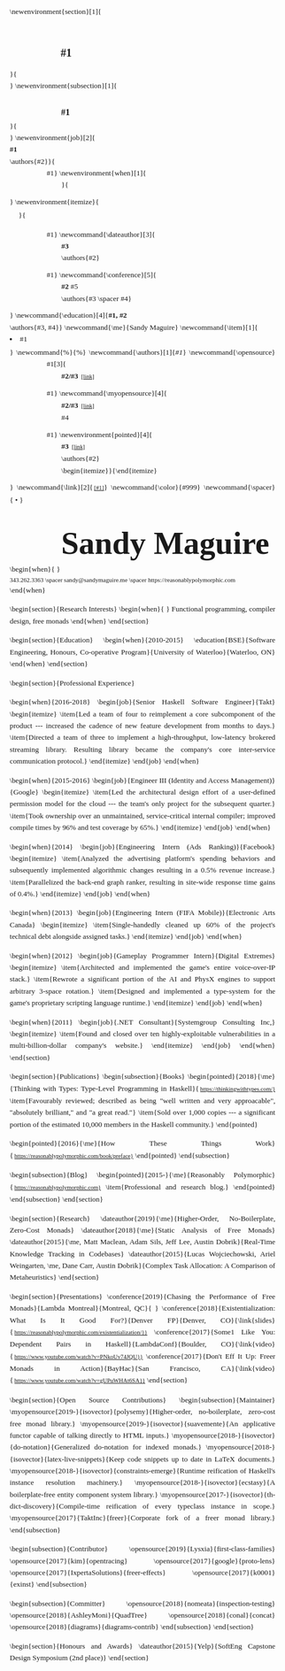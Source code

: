 <link href="https://fonts.googleapis.com/css?family=Merriweather|Source+Serif+Pro" rel="stylesheet">


\newenvironment{section}[1]{<div class="section"><h2>#1</h2>}{</div>}
\newenvironment{subsection}[1]{<div class="subsection"><h3>#1</h3>}{</div>}
\newenvironment{job}[2]{<div class="job"><strong>#1</strong><br>\authors{#2}}{</div>}
\newenvironment{when}[1]{<div class="when">#1</div><div class="item">}{</div>}
\newenvironment{itemize}{<ul>}{</ul>}
\newcommand{\dateauthor}[3]{<div class="when">#1</div><div class="item"><strong>#3</strong><br>\authors{#2}</div>}
\newcommand{\conference}[5]{<div class="when">#1</div><div class="item"><strong>#2</strong> #5<br>\authors{#3 \spacer #4}</div>}
\newcommand{\education}[4]{<strong>#1, #2</strong><br>\authors{#3, #4}</item>}
\newcommand{\me}{Sandy Maguire}
\newcommand{\item}[1]{<li>#1</li>}
\newcommand{\%}{&#37;}
\newcommand{\authors}[1]{<span class="authors"><em>#1</em></authors>}
\newcommand{\opensource}[3]{<div class="when">#1</div><div class="item"><strong>#2/#3</strong> <a href="https://github.com/#2/#3">[link]</a></div>}
\newcommand{\myopensource}[4]{<div class="when">#1</div><div class="item"><strong>#2/#3</strong> <a href="https://github.com/#2/#3">[link]</a><br><span
class="desc">#4</span></div>}
\newenvironment{pointed}[4]{<div class="when">#1</div><div class="item"><strong>#3</strong> <a href="#4">[link]</a><br>\authors{#2}<br>\begin{itemize}}{\end{itemize}</div>}
\newcommand{\link}[2]{<a href="#2">[#1]</a>}
\newcommand{\color}{#999}
\newcommand{\spacer}{&nbsp;&bull;&nbsp;}

<style type="text/css">
body {
  font-size: 10pt;
  width: 50em;
  font-family: 'Source Serif Pro', serif;
  text-align: justify;
  line-height: 16pt;
}

.deets {
  font-size: smaller;
  line-height: 12pt;
}

h1 {
  margin-top: 1em;
  font-size: 43pt;
  margin-left: 1.62em;
  margin-bottom: 0.45em;
}

ul {
  margin-top: 0.2em;
  padding-left: 1.2em;
}

.when {
  float: left;
  text-align: right;
  width: 6em;
  font-size: 10pt;
  color: \color;
}
.item {
  margin-left: 7em;
  margin-bottom: 0.7em;
}

li {
  margin-bottom: 0.2em;
}

a {
  color: \color;
  font-size: 8pt;
  margin-left: 0.2em;
}

div.section {
  margin-top: 4em;
}

h2 {
  color: \color;
margin-top: 2em;
font-size: 15pt;
margin-left: 4.6em;
}

h3 {
  color: \color;
font-size: 12pt;
margin-left: 5.8em;
margin-bottom: 0.2em;
}

div.subsection {
margin-top: 2em;
}
</style>

<h1>Sandy Maguire</h1>
\begin{when}{ }
<div class="deets">
343.262.3363 \spacer sandy@sandymaguire.me \spacer https://reasonablypolymorphic.com
</div>
\end{when}


\begin{section}{Research Interests}
\begin{when}{ }
Functional programming, compiler design, free monads
\end{when}
\end{section}


\begin{section}{Education}
\begin{when}{2010-2015}
\education{BSE}{Software Engineering, Honours, Co-operative Program}{University of Waterloo}{Waterloo, ON}
\end{when}
\end{section}

\begin{section}{Professional Experience}

\begin{when}{2016-2018}
\begin{job}{Senior Haskell Software Engineer}{Takt}
\begin{itemize}
\item{Led a team of four to reimplement a core subcomponent of the product --- increased the cadence of new feature development from months to days.}
\item{Directed a team of three to implement a high-throughput, low-latency brokered streaming library. Resulting library became the company's core inter-service communication protocol.}
\end{itemize}
\end{job}
\end{when}

\begin{when}{2015-2016}
\begin{job}{Engineer III (Identity and Access Management)}{Google}
\begin{itemize}
\item{Led the architectural design effort of a user-defined permission model for the cloud --- the team's only project for the subsequent quarter.}
\item{Took ownership over an unmaintained, service-critical internal compiler; improved compile times by 96\% and test coverage by 65\%.}
\end{itemize}
\end{job}
\end{when}

\begin{when}{2014}
\begin{job}{Engineering Intern (Ads Ranking)}{Facebook}
\begin{itemize}
\item{Analyzed the advertising platform's spending behaviors and subsequently implemented algorithmic changes resulting in a 0.5\% revenue increase.}
\item{Parallelized the back-end graph ranker, resulting in site-wide response time gains of 0.4\%.}
\end{itemize}
\end{job}
\end{when}

\begin{when}{2013}
\begin{job}{Engineering Intern (FIFA Mobile)}{Electronic Arts Canada}
\begin{itemize}
\item{Single-handedly cleaned up 60\% of the project's technical debt alongside assigned tasks.}
\end{itemize}
\end{job}
\end{when}

\begin{when}{2012}
\begin{job}{Gameplay Programmer Intern}{Digital Extremes}
\begin{itemize}
\item{Architected and implemented the game's entire voice-over-IP stack.}
\item{Rewrote a significant portion of the AI and PhysX engines to support arbitrary 3-space rotation.}
\item{Designed and implemented a type-system for the game's proprietary scripting language runtime.}
\end{itemize}
\end{job}
\end{when}

\begin{when}{2011}
\begin{job}{.NET Consultant}{Systemgroup Consulting Inc,}
\begin{itemize}
\item{Found and closed over ten highly-exploitable vulnerabilities in a multi-billion-dollar company's website.}
\end{itemize}
\end{job}
\end{when}
\end{section}


\begin{section}{Publications}
\begin{subsection}{Books}
\begin{pointed}{2018}{\me}{Thinking with Types: Type-Level Programming in Haskell}{https://thinkingwithtypes.com/}
\item{Favourably reviewed; described as being "well written and very approacable", "absolutely brilliant," and "a great read."}
\item{Sold over 1,000 copies --- a significant portion of the estimated 10,000 members in the Haskell community.}
\end{pointed}

\begin{pointed}{2016}{\me}{How These Things Work}{https://reasonablypolymorphic.com/book/preface}
\end{pointed}
\end{subsection}

\begin{subsection}{Blog}
\begin{pointed}{2015-}{\me}{Reasonably Polymorphic}{https://reasonablypolymorphic.com}
\item{Professional and research blog.}
\end{pointed}
\end{subsection}
\end{section}


\begin{section}{Research}
\dateauthor{2019}{\me}{Higher-Order, No-Boilerplate, Zero-Cost Monads}
\dateauthor{2018}{\me}{Static Analysis of Free Monads}
\dateauthor{2015}{\me, Matt Maclean, Adam Sils, Jeff Lee, Austin Dobrik}{Real-Time Knowledge Tracking in Codebases}
\dateauthor{2015}{Lucas Wojciechowski, Ariel Weingarten, \me, Dane Carr, Austin Dobrik}{Complex Task Allocation: A Comparison of Metaheuristics}
\end{section}


\begin{section}{Presentations}
\conference{2019}{Chasing the Performance of Free Monads}{Lambda Montreal}{Montreal, QC}{ }
\conference{2018}{Existentialization: What Is It Good For?}{Denver FP}{Denver, CO}{\link{slides}{https://reasonablypolymorphic.com/existentialization/}}
\conference{2017}{Some1 Like You: Dependent Pairs in Haskell}{LambdaConf}{Boulder, CO}{\link{video}{https://www.youtube.com/watch?v=PNkoUv74JQU}}
\conference{2017}{Don't Eff It Up: Freer Monads in Action}{BayHac}{San Francisco, CA}{\link{video}{https://www.youtube.com/watch?v=gUPuWHAt6SA}}
\end{section}


\begin{section}{Open Source Contributions}
\begin{subsection}{Maintainer}
\myopensource{2019-}{isovector}{polysemy}{Higher-order, no-boilerplate, zero-cost free monad library.}
\myopensource{2019-}{isovector}{suavemente}{An applicative functor capable of talking directly to HTML inputs.}
\myopensource{2018-}{isovector}{do-notation}{Generalized do-notation for indexed monads.}
\myopensource{2018-}{isovector}{latex-live-snippets}{Keep code snippets up to date in LaTeX documents.}
\myopensource{2018-}{isovector}{constraints-emerge}{Runtime reification of Haskell's instance resolution machinery.}
\myopensource{2018-}{isovector}{ecstasy}{A boilerplate-free entity component system library.}
\myopensource{2017-}{isovector}{th-dict-discovery}{Compile-time reification of every typeclass instance in scope.}
\myopensource{2017}{TaktInc}{freer}{Corporate fork of a freer monad library.}
\end{subsection}

\begin{subsection}{Contributor}
\opensource{2019}{Lysxia}{first-class-families}
\opensource{2017}{kim}{opentracing}
\opensource{2017}{google}{proto-lens}
\opensource{2017}{IxpertaSolutions}{freer-effects}
\opensource{2017}{k0001}{exinst}
\end{subsection}

\begin{subsection}{Committer}
\opensource{2018}{nomeata}{inspection-testing}
\opensource{2018}{AshleyMoni}{QuadTree}
\opensource{2018}{conal}{concat}
\opensource{2018}{diagrams}{diagrams-contrib}
\end{subsection}
\end{section}


\begin{section}{Honours and Awards}
\dateauthor{2015}{Yelp}{SoftEng Capstone Design Symposium (2nd place)}
\end{section}

<p>&nbsp;</p>

